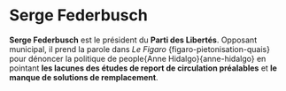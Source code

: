 # Serge Federbusch

**Serge Federbusch** est le président du **Parti des Libertés**. Opposant municipal, il prend la parole dans *Le Figaro* {figaro-pietonisation-quais} pour dénoncer la politique de people{Anne Hidalgo}{anne-hidalgo} en pointant **les lacunes des études de report de circulation préalables** et **le manque de solutions de remplacement**.
